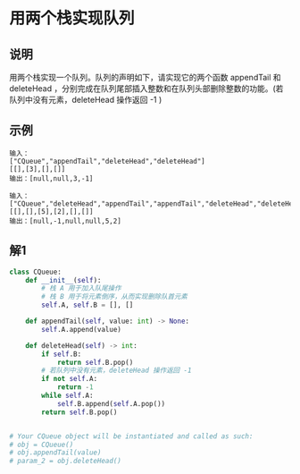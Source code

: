 # 用两个栈实现队列

## 说明
用两个栈实现一个队列。队列的声明如下，请实现它的两个函数 appendTail 和 deleteHead ，分别完成在队列尾部插入整数和在队列头部删除整数的功能。(若队列中没有元素，deleteHead 操作返回 -1 )

## 示例
```
输入：
["CQueue","appendTail","deleteHead","deleteHead"]
[[],[3],[],[]]
输出：[null,null,3,-1]

输入：
["CQueue","deleteHead","appendTail","appendTail","deleteHead","deleteHead"]
[[],[],[5],[2],[],[]]
输出：[null,-1,null,null,5,2]
```

## 解1
```python
class CQueue:
    def __init__(self):
        # 栈 A 用于加入队尾操作
        # 栈 B 用于将元素倒序，从而实现删除队首元素
        self.A, self.B = [], []

    def appendTail(self, value: int) -> None:
        self.A.append(value)

    def deleteHead(self) -> int:
        if self.B:
            return self.B.pop()
        # 若队列中没有元素，deleteHead 操作返回 -1
        if not self.A:
            return -1
        while self.A:
            self.B.append(self.A.pop())
        return self.B.pop()


# Your CQueue object will be instantiated and called as such:
# obj = CQueue()
# obj.appendTail(value)
# param_2 = obj.deleteHead()
```